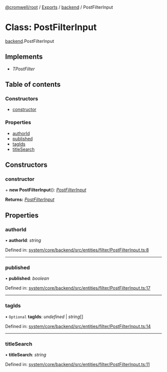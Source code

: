 [@cromwell/root](../README.md) / [Exports](../modules.md) / [backend](../modules/backend.md) / PostFilterInput

# Class: PostFilterInput

[backend](../modules/backend.md).PostFilterInput

## Implements

* *TPostFilter*

## Table of contents

### Constructors

- [constructor](backend.postfilterinput.md#constructor)

### Properties

- [authorId](backend.postfilterinput.md#authorid)
- [published](backend.postfilterinput.md#published)
- [tagIds](backend.postfilterinput.md#tagids)
- [titleSearch](backend.postfilterinput.md#titlesearch)

## Constructors

### constructor

\+ **new PostFilterInput**(): [*PostFilterInput*](backend.postfilterinput.md)

**Returns:** [*PostFilterInput*](backend.postfilterinput.md)

## Properties

### authorId

• **authorId**: *string*

Defined in: [system/core/backend/src/entities/filter/PostFilterInput.ts:8](https://github.com/CromwellCMS/Cromwell/blob/ccdbdd0/system/core/backend/src/entities/filter/PostFilterInput.ts#L8)

___

### published

• **published**: *boolean*

Defined in: [system/core/backend/src/entities/filter/PostFilterInput.ts:17](https://github.com/CromwellCMS/Cromwell/blob/ccdbdd0/system/core/backend/src/entities/filter/PostFilterInput.ts#L17)

___

### tagIds

• `Optional` **tagIds**: *undefined* \| *string*[]

Defined in: [system/core/backend/src/entities/filter/PostFilterInput.ts:14](https://github.com/CromwellCMS/Cromwell/blob/ccdbdd0/system/core/backend/src/entities/filter/PostFilterInput.ts#L14)

___

### titleSearch

• **titleSearch**: *string*

Defined in: [system/core/backend/src/entities/filter/PostFilterInput.ts:11](https://github.com/CromwellCMS/Cromwell/blob/ccdbdd0/system/core/backend/src/entities/filter/PostFilterInput.ts#L11)

